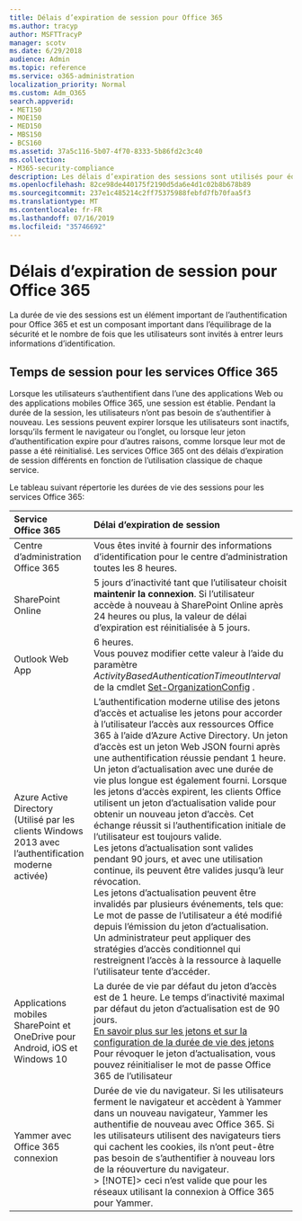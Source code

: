 ```yaml
---
title: Délais d’expiration de session pour Office 365
ms.author: tracyp
author: MSFTTracyP
manager: scotv
ms.date: 6/29/2018
audience: Admin
ms.topic: reference
ms.service: o365-administration
localization_priority: Normal
ms.custom: Adm_O365
search.appverid:
- MET150
- MOE150
- MED150
- MBS150
- BCS160
ms.assetid: 37a5c116-5b07-4f70-8333-5b86fd2c3c40
ms.collection:
- M365-security-compliance
description: Les délais d’expiration des sessions sont utilisés pour équilibrer la sécurité et faciliter l’accès dans les applications clientes Office 365.
ms.openlocfilehash: 82ce98de440175f2190d5da6e4d1c02b8b678b89
ms.sourcegitcommit: 237e1c485214c2ff75375988febfd7fb70faa5f3
ms.translationtype: MT
ms.contentlocale: fr-FR
ms.lasthandoff: 07/16/2019
ms.locfileid: "35746692"
---
```

# <a name="session-timeouts-for-office-365"></a>Délais d’expiration de session pour Office 365

La durée de vie des sessions est un élément important de l’authentification pour Office 365 et est un composant important dans l’équilibrage de la sécurité et le nombre de fois que les utilisateurs sont invités à entrer leurs informations d’identification.
  
## <a name="session-times-for-office-365-services"></a>Temps de session pour les services Office 365

Lorsque les utilisateurs s’authentifient dans l’une des applications Web ou des applications mobiles Office 365, une session est établie. Pendant la durée de la session, les utilisateurs n’ont pas besoin de s’authentifier à nouveau. Les sessions peuvent expirer lorsque les utilisateurs sont inactifs, lorsqu’ils ferment le navigateur ou l’onglet, ou lorsque leur jeton d’authentification expire pour d’autres raisons, comme lorsque leur mot de passe a été réinitialisé. Les services Office 365 ont des délais d’expiration de session différents en fonction de l’utilisation classique de chaque service.
  
Le tableau suivant répertorie les durées de vie des sessions pour les services Office 365:
  
|**Service Office 365**|**Délai d’expiration de session**|
|:-----|:-----|
|Centre d’administration Office 365  <br/> |Vous êtes invité à fournir des informations d’identification pour le centre d’administration toutes les 8 heures.  <br/> |
|SharePoint Online  <br/> |5 jours d’inactivité tant que l’utilisateur choisit **maintenir la connexion**. Si l’utilisateur accède à nouveau à SharePoint Online après 24 heures ou plus, la valeur de délai d’expiration est réinitialisée à 5 jours.  <br/> |
|Outlook Web App  <br/> |6 heures.  <br/> Vous pouvez modifier cette valeur à l’aide du paramètre _ActivityBasedAuthenticationTimeoutInterval_ de la cmdlet [Set-OrganizationConfig](https://go.microsoft.com/fwlink/p/?LinkId=615378) .  <br/> |
|Azure Active Directory  <br/> (Utilisé par les clients Windows 2013 avec l’authentification moderne activée)  <br/> | L’authentification moderne utilise des jetons d’accès et actualise les jetons pour accorder à l’utilisateur l’accès aux ressources Office 365 à l’aide d’Azure Active Directory. Un jeton d’accès est un jeton Web JSON fourni après une authentification réussie pendant 1 heure. Un jeton d’actualisation avec une durée de vie plus longue est également fourni. Lorsque les jetons d’accès expirent, les clients Office utilisent un jeton d’actualisation valide pour obtenir un nouveau jeton d’accès. Cet échange réussit si l’authentification initiale de l’utilisateur est toujours valide.  <br/>  Les jetons d’actualisation sont valides pendant 90 jours, et avec une utilisation continue, ils peuvent être valides jusqu’à leur révocation.  <br/>  Les jetons d’actualisation peuvent être invalidés par plusieurs événements, tels que:  <br/>  Le mot de passe de l’utilisateur a été modifié depuis l’émission du jeton d’actualisation.  <br/>  Un administrateur peut appliquer des stratégies d’accès conditionnel qui restreignent l’accès à la ressource à laquelle l’utilisateur tente d’accéder.  <br/> |
|Applications mobiles SharePoint et OneDrive pour Android, iOS et Windows 10  <br/> |La durée de vie par défaut du jeton d’accès est de 1 heure. Le temps d’inactivité maximal par défaut du jeton d’actualisation est de 90 jours.  <br/> [En savoir plus sur les jetons et sur la configuration de la durée de vie des jetons](https://docs.microsoft.com/en-us/azure/active-directory/active-directory-configurable-token-lifetimes) <br/> Pour révoquer le jeton d’actualisation, vous pouvez réinitialiser le mot de passe Office 365 de l’utilisateur  <br/> |
|Yammer avec Office 365 connexion  <br/> |Durée de vie du navigateur. Si les utilisateurs ferment le navigateur et accèdent à Yammer dans un nouveau navigateur, Yammer les authentifie de nouveau avec Office 365. Si les utilisateurs utilisent des navigateurs tiers qui cachent les cookies, ils n’ont peut-être pas besoin de s’authentifier à nouveau lors de la réouverture du navigateur.  <br/> > [!NOTE]> ceci n’est valide que pour les réseaux utilisant la connexion à Office 365 pour Yammer.           |
   

